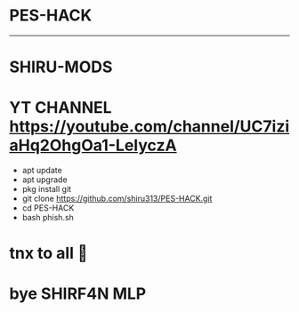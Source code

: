 # PES-HACK
___________________
# SHIRU-MODS 
# YT CHANNEL https://youtube.com/channel/UC7iziaHq2OhgOa1-LeIyczA
- apt update
- apt upgrade
- pkg install git
- git clone https://github.com/shiru313/PES-HACK.git
- cd PES-HACK
- bash phish.sh
# tnx to all 🤗
# bye SHIRF4N MLP 
